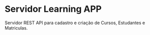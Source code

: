 # Servidor Learning APP

Servidor REST API para cadastro e criação de Cursos, Estudantes e Matriculas.
